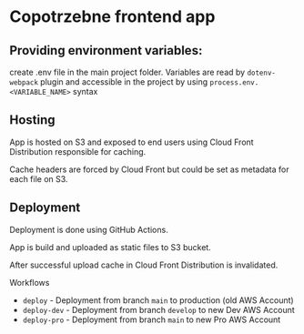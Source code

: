 # Copotrzebne frontend app

## Providing environment variables:

create .env file in the main project folder. Variables are read by `dotenv-webpack` plugin and accessible in the project by using `process.env.<VARIABLE_NAME>` syntax

## Hosting

App is hosted on S3 and exposed to end users using Cloud Front Distribution responsible for caching.

Cache headers are forced by Cloud Front but could be set as metadata
for each file on S3.

## Deployment

Deployment is done using GitHub Actions.

App is build and uploaded as static files to S3 bucket.

After successful upload cache in Cloud Front Distribution is invalidated.

Workflows

- `deploy` - Deployment from branch `main` to production (old AWS Account)
- `deploy-dev` - Deployment from branch `develop` to new Dev AWS Account
- `deploy-pro` - Deployment from branch `main` to new Pro AWS Account
